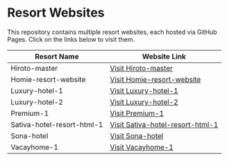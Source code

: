 # Resort Websites

This repository contains multiple resort websites, each hosted via GitHub Pages. Click on the links below to visit them.

| Resort Name             | Website Link      |
|-------------------------|-------------------|
| Hiroto-master | [Visit Hiroto-master](https://auxxweb.github.io/resort-webistes/hiroto-master/) |
| Homie-resort-website | [Visit Homie-resort-website](https://auxxweb.github.io/resort-webistes/Homie-resort-website/) |
| Luxury-hotel-1 | [Visit Luxury-hotel-1](https://auxxweb.github.io/resort-webistes/luxury-hotel-1/) |
| Luxury-hotel-2 | [Visit Luxury-hotel-2](https://auxxweb.github.io/resort-webistes/luxury-hotel-2/) |
| Premium-1 | [Visit Premium-1](https://auxxweb.github.io/resort-webistes/Premium-1/) |
| Sativa-hotel-resort-html-1 | [Visit Sativa-hotel-resort-html-1](https://auxxweb.github.io/resort-webistes/sativa-hotel-resort-html-1/) |
| Sona-hotel | [Visit Sona-hotel](https://auxxweb.github.io/resort-webistes/sona-hotel/) |
| Vacayhome-1 | [Visit Vacayhome-1](https://auxxweb.github.io/resort-webistes/vacayhome-1/) |
